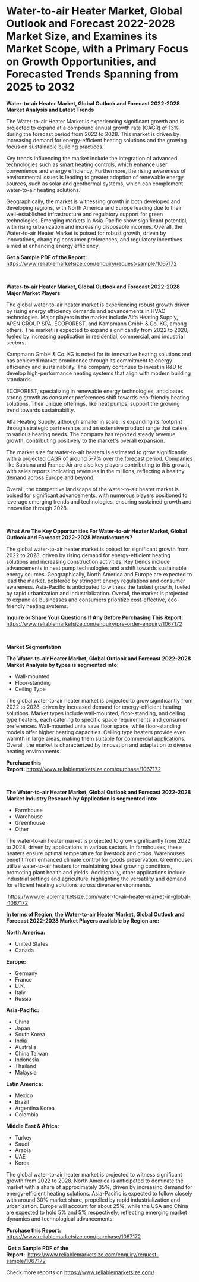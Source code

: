 <p><h1>Water-to-air Heater Market, Global Outlook and Forecast 2022-2028 Market Size, and Examines its Market Scope, with a Primary Focus on Growth Opportunities, and Forecasted Trends Spanning from 2025 to 2032</h1></p><p><strong>Water-to-air Heater Market, Global Outlook and Forecast 2022-2028 Market Analysis and Latest Trends</strong></p>
<p><p>The Water-to-air Heater Market is experiencing significant growth and is projected to expand at a compound annual growth rate (CAGR) of 13% during the forecast period from 2022 to 2028. This market is driven by increasing demand for energy-efficient heating solutions and the growing focus on sustainable building practices. </p><p>Key trends influencing the market include the integration of advanced technologies such as smart heating controls, which enhance user convenience and energy efficiency. Furthermore, the rising awareness of environmental issues is leading to greater adoption of renewable energy sources, such as solar and geothermal systems, which can complement water-to-air heating solutions.</p><p>Geographically, the market is witnessing growth in both developed and developing regions, with North America and Europe leading due to their well-established infrastructure and regulatory support for green technologies. Emerging markets in Asia-Pacific show significant potential, with rising urbanization and increasing disposable incomes. Overall, the Water-to-air Heater Market is poised for robust growth, driven by innovations, changing consumer preferences, and regulatory incentives aimed at enhancing energy efficiency.</p></p>
<p><strong>Get a Sample PDF of the Report:&nbsp;</strong> <a href="https://www.reliablemarketsize.com/enquiry/request-sample/1067172?utm_campaign=3351&utm_medium=2&utm_source=Github&utm_content=ia&utm_term=21032025&utm_id=water-to-air-heater-market-global-outlook-and-forecast-2022-2028">https://www.reliablemarketsize.com/enquiry/request-sample/1067172</a></p>
<p>&nbsp;</p>
<p><strong>Water-to-air Heater Market, Global Outlook and Forecast 2022-2028 Major Market Players</strong></p>
<p><p>The global water-to-air heater market is experiencing robust growth driven by rising energy efficiency demands and advancements in HVAC technologies. Major players in the market include Alfa Heating Supply, APEN GROUP SPA, ECOFOREST, and Kampmann GmbH & Co. KG, among others. The market is expected to expand significantly from 2022 to 2028, fueled by increasing application in residential, commercial, and industrial sectors.</p><p>Kampmann GmbH & Co. KG is noted for its innovative heating solutions and has achieved market prominence through its commitment to energy efficiency and sustainability. The company continues to invest in R&D to develop high-performance heating systems that align with modern building standards.</p><p>ECOFOREST, specializing in renewable energy technologies, anticipates strong growth as consumer preferences shift towards eco-friendly heating solutions. Their unique offerings, like heat pumps, support the growing trend towards sustainability.</p><p>Alfa Heating Supply, although smaller in scale, is expanding its footprint through strategic partnerships and an extensive product range that caters to various heating needs. The company has reported steady revenue growth, contributing positively to the market's overall expansion.</p><p>The market size for water-to-air heaters is estimated to grow significantly, with a projected CAGR of around 5-7% over the forecast period. Companies like Sabiana and France Air are also key players contributing to this growth, with sales reports indicating revenues in the millions, reflecting a healthy demand across Europe and beyond.</p><p>Overall, the competitive landscape of the water-to-air heater market is poised for significant advancements, with numerous players positioned to leverage emerging trends and technologies, ensuring sustained growth and innovation through 2028.</p></p>
<p>&nbsp;</p>
<p><strong>What Are The Key Opportunities For Water-to-air Heater Market, Global Outlook and Forecast 2022-2028 Manufacturers?</strong></p>
<p><p>The global water-to-air heater market is poised for significant growth from 2022 to 2028, driven by rising demand for energy-efficient heating solutions and increasing construction activities. Key trends include advancements in heat pump technologies and a shift towards sustainable energy sources. Geographically, North America and Europe are expected to lead the market, bolstered by stringent energy regulations and consumer awareness. Asia-Pacific is anticipated to witness the fastest growth, fueled by rapid urbanization and industrialization. Overall, the market is projected to expand as businesses and consumers prioritize cost-effective, eco-friendly heating systems.</p></p>
<p><strong>Inquire or Share Your Questions If Any Before Purchasing This Report:</strong> <a href="https://www.reliablemarketsize.com/enquiry/pre-order-enquiry/1067172?utm_campaign=3351&utm_medium=2&utm_source=Github&utm_content=ia&utm_term=21032025&utm_id=water-to-air-heater-market-global-outlook-and-forecast-2022-2028">https://www.reliablemarketsize.com/enquiry/pre-order-enquiry/1067172</a></p>
<p>&nbsp;</p>
<p><strong>Market Segmentation</strong></p>
<p><strong>The Water-to-air Heater Market, Global Outlook and Forecast 2022-2028 Market Analysis by types is segmented into:</strong></p>
<p><ul><li>Wall-mounted</li><li>Floor-standing</li><li>Ceiling Type</li></ul></p>
<p><p>The global water-to-air heater market is projected to grow significantly from 2022 to 2028, driven by increased demand for energy-efficient heating solutions. Market types include wall-mounted, floor-standing, and ceiling type heaters, each catering to specific space requirements and consumer preferences. Wall-mounted units save floor space, while floor-standing models offer higher heating capacities. Ceiling type heaters provide even warmth in large areas, making them suitable for commercial applications. Overall, the market is characterized by innovation and adaptation to diverse heating environments.</p></p>
<p><strong>Purchase this Report:&nbsp;</strong><a href="https://www.reliablemarketsize.com/purchase/1067172?utm_campaign=3351&utm_medium=2&utm_source=Github&utm_content=ia&utm_term=21032025&utm_id=water-to-air-heater-market-global-outlook-and-forecast-2022-2028">https://www.reliablemarketsize.com/purchase/1067172</a></p>
<p>&nbsp;</p>
<p><strong>The Water-to-air Heater Market, Global Outlook and Forecast 2022-2028 Market Industry Research by Application is segmented into:</strong></p>
<p><ul><li>Farmhouse</li><li>Warehouse</li><li>Greenhouse</li><li>Other</li></ul></p>
<p><p>The water-to-air heater market is projected to grow significantly from 2022 to 2028, driven by applications in various sectors. In farmhouses, these heaters ensure optimal temperature for livestock and crops. Warehouses benefit from enhanced climate control for goods preservation. Greenhouses utilize water-to-air heaters for maintaining ideal growing conditions, promoting plant health and yields. Additionally, other applications include industrial settings and agriculture, highlighting the versatility and demand for efficient heating solutions across diverse environments.</p></p>
<p><a href="https://www.reliablemarketsize.com/water-to-air-heater-market-in-global-r1067172?utm_campaign=3351&utm_medium=2&utm_source=Github&utm_content=ia&utm_term=21032025&utm_id=water-to-air-heater-market-global-outlook-and-forecast-2022-2028">&nbsp;https://www.reliablemarketsize.com/water-to-air-heater-market-in-global-r1067172</a></p>
<p><strong>In terms of Region, the Water-to-air Heater Market, Global Outlook and Forecast 2022-2028 Market Players available by Region are:</strong></p>
<p>
    <p> <strong> North America: </strong>
        <ul>
            <li>United States</li>
            <li>Canada</li>
        </ul>
        </p> 
    <p> <strong> Europe: </strong>
        <ul>
            <li>Germany</li>
            <li>France</li>
            <li>U.K.</li>
            <li>Italy</li>
            <li>Russia</li>
        </ul>
        </p> 
    <p> <strong> Asia-Pacific: </strong>
        <ul>
            <li>China</li>
            <li>Japan</li>
            <li>South Korea</li>
            <li>India</li>
            <li>Australia</li>
            <li>China Taiwan</li>
            <li>Indonesia</li>
            <li>Thailand</li>
            <li>Malaysia</li>
        </ul>
        </p> 
    <p> <strong> Latin America: </strong>
        <ul>
            <li>Mexico</li>
            <li>Brazil</li>
            <li>Argentina Korea</li>
            <li>Colombia</li>
        </ul>
        </p> 
    <p> <strong> Middle East & Africa: </strong>
        <ul>
            <li>Turkey</li>
            <li>Saudi</li>
            <li>Arabia</li>
            <li>UAE</li>
            <li>Korea</li>
        </ul>
    </p>
    </p>
<p><p>The global water-to-air heater market is projected to witness significant growth from 2022 to 2028. North America is anticipated to dominate the market with a share of approximately 35%, driven by increasing demand for energy-efficient heating solutions. Asia-Pacific is expected to follow closely with around 30% market share, propelled by rapid industrialization and urbanization. Europe will account for about 25%, while the USA and China are expected to hold 5% and 5% respectively, reflecting emerging market dynamics and technological advancements.</p></p>
<p><strong>Purchase this Report: </strong><a href="https://www.reliablemarketsize.com/purchase/1067172?utm_campaign=3351&utm_medium=2&utm_source=Github&utm_content=ia&utm_term=21032025&utm_id=water-to-air-heater-market-global-outlook-and-forecast-2022-2028">https://www.reliablemarketsize.com/purchase/1067172</a></p>
<p>&nbsp;<strong>Get a Sample PDF of the Report:&nbsp;&nbsp;</strong><a href="https://www.reliablemarketsize.com/enquiry/request-sample/1067172?utm_campaign=3351&utm_medium=2&utm_source=Github&utm_content=ia&utm_term=21032025&utm_id=water-to-air-heater-market-global-outlook-and-forecast-2022-2028">https://www.reliablemarketsize.com/enquiry/request-sample/1067172</a></p>
<p><strong></strong></p>
<p>Check more reports on <a href="https://www.reliablemarketsize.com/?utm_campaign=3351&utm_medium=2&utm_source=Github&utm_content=ia&utm_term=21032025&utm_id=water-to-air-heater-market-global-outlook-and-forecast-2022-2028">https://www.reliablemarketsize.com/</a></p>